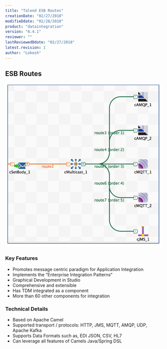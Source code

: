 ```yaml
---
title: "Talend ESB Routes"
creationDate: "02/27/2018"
modifieDdate: "02/28/2018"
product: "dataintegration"
version: "6.4.1"
reviewer: ""
lastReviewedDdate: "02/27/2018"
latest.revision: 1
author: "Lokesh"
---
```


## ESB Routes

![alt text][0]

### Key Features
- Promotes message centric paradigm for Application Integration
- Implements the “Enterprise Integration Patterns“
- Graphical Development in Studio
- Comprehensive and extensible
- Has TDM integrated as a component
- More than 60 other components for integration

### Technical Details
- Based on Apache Camel
- Supported transport / protocols: HTTP, JMS, MQTT, AMQP, UDP, Apache Kafka
- Supports Data Formats such as, EDI JSON, CSV, HL7
- Can leverage all features of Camels Java/Spring DSL



<!-- links -->
[0]: ./../../../../resources/images/esb/routes.png "ESB Routes"


